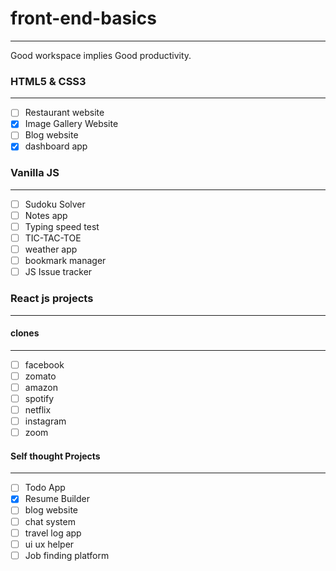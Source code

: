 # front-end-basics
----
Good workspace implies Good productivity.

### HTML5 & CSS3
---------
- [ ] Restaurant website
- [x] Image Gallery Website
- [ ] Blog website
- [x] dashboard app

### Vanilla JS 
-----
- [ ] Sudoku Solver
- [ ] Notes app
- [ ] Typing speed test 
- [ ] TIC-TAC-TOE
- [ ] weather app
- [ ] bookmark manager
- [ ] JS Issue tracker

### React js projects
------
#### clones
----------
- [ ] facebook
- [ ] zomato
- [ ] amazon
- [ ] spotify
- [ ] netflix
- [ ] instagram
- [ ] zoom

#### Self thought Projects
-------
- [ ] Todo App
- [x] Resume Builder
- [ ] blog website
- [ ] chat system
- [ ] travel log app
- [ ] ui ux helper
- [ ] Job finding platform
